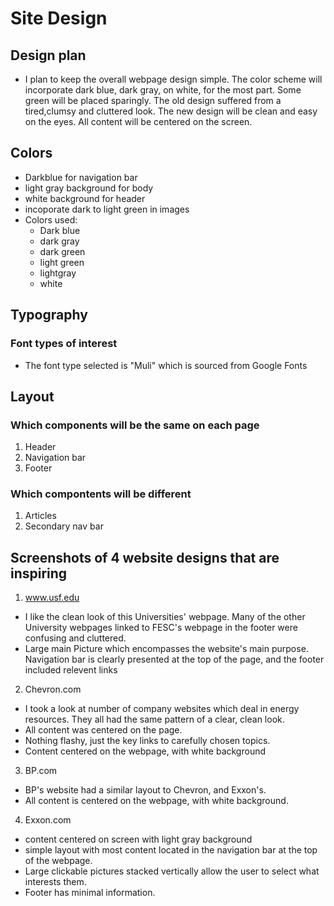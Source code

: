 




# Site Design 

## Design plan
  * I plan to keep the overall webpage design simple. The color scheme will incorporate dark blue, dark gray, on white, for the most part. Some green will be placed sparingly. 
  The old design suffered from a tired,clumsy and cluttered look. The new design will be clean and easy on the eyes. All content will be centered on the screen. 

## Colors  
  * Darkblue for navigation bar
  * light gray background for body
  * white background for header
  * incoporate dark to light green in images 
  * Colors used: 
      * Dark blue
      * dark gray
      * dark green
      * light green
      * lightgray
      * white


## Typography 

### Font types of interest 
  * The font type selected is "Muli" which is sourced from Google Fonts 


## Layout 

###  Which components will be the same on each page 

 1.  Header 
 2.  Navigation bar
 3.  Footer 

###   Which compontents will be different 
 1. Articles 
 2. Secondary nav bar 


## Screenshots of 4 website designs that are inspiring 

1. www.usf.edu
  * I like the clean look of this Universities' webpage. Many of the other University webpages linked to FESC's webpage in the footer were confusing and cluttered. 
  * Large main Picture which encompasses the website's main purpose. Navigation bar is clearly presented at the top of the page, and the footer included relevent links 

2. Chevron.com 
  * I took a look at number of company websites which deal in energy resources. They all had the same pattern of a clear, clean look. 
  * All content was centered on the page.  
  * Nothing flashy, just the key links to carefully chosen topics. 
  * Content centered on the webpage, with white background 

3. BP.com 
  * BP's website had a similar layout to Chevron, and Exxon's. 
  * All content is centered on the webpage, with white background. 
   

4. Exxon.com 
  * content centered on screen with light gray background 
  * simple layout with most content located in the navigation bar at the top of the webpage. 
  * Large clickable pictures stacked vertically allow the user to select what interests them. 
  * Footer has minimal information. 

